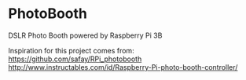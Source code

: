 # PhotoBooth
DSLR Photo Booth powered by Raspberry Pi 3B

Inspiration for this project comes from:
https://github.com/safay/RPi_photobooth
http://www.instructables.com/id/Raspberry-Pi-photo-booth-controller/
